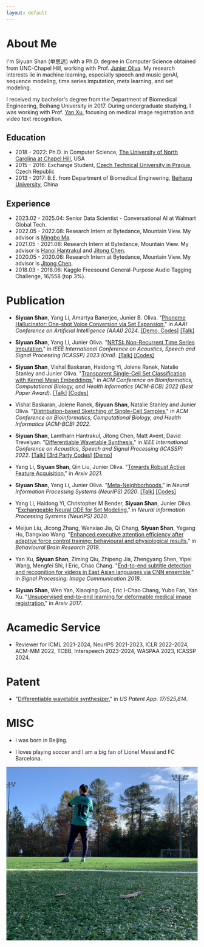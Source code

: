 ```yaml
---
layout: default
---
```


# About Me

I'm Siyuan Shan (单思远) with a Ph.D. degree in Computer Science obtained from UNC-Chapel Hill, working with Prof. [Junier Oliva](https://cs.unc.edu/people/junier-oliva/). My research interests lie in machine learning, especially speech and music genAI, sequence modeling, time series imputation, meta learning, and set modeling.  

I received my bachelor's degree from the Department of Biomedical Engineering, Beihang University in 2017. During undergraduate studying, I was working with Prof. [Yan Xu](https://scholar.google.com/citations?user=D01Xtx4AAAAJ&hl=en), focusing on medical image registration and video text recognition.

## Education

* 2018 - 2022: Ph.D. in Computer Science, [The University of North Carolina at Chapel Hill](https://www.unc.edu/), USA
* 2015 - 2016: Exchange Student, [Czech Technical University in Prague](https://www.cvut.cz/en), Czech Republic
* 2013 - 2017: B.E. from Department of Biomedical Engineering, [Beihang University](https://ev.buaa.edu.cn/), China

## Experience
* 2023.02 - 2025.04: Senior Data Scientist - Conversational AI at Walmart Global Tech.
* 2022.05 - 2022.08: Research Intern at Bytedance, Mountain View. My advisor is [Mingbo Ma](http://mingboma.com/). 
* 2021.05 - 2021.08: Research Intern at Bytedance, Mountain View. My advisor is [Hanoi Hantrakul⁣](https://www.linkedin.com/in/lamtharn-hanoi-hantrakul-0a8946b4/) and [Jitong Chen](http://jitongchen.com/). 
* 2020.05 - 2020.08: Research Intern at Bytedance, Mountain View. My advisor is [Jitong Chen](http://jitongchen.com/).
* 2018.03 - 2018.06: Kaggle Freesound General-Purpose Audio Tagging Challenge, 16/558 (top 3%).

# Publication

* **Siyuan Shan**, Yang Li, Amartya Banerjee, Junier B. Oliva. "[Phoneme Hallucinator: One-shot Voice Conversion via Set Expansion](https://arxiv.org/pdf/2308.06382.pdf)," in _AAAI Conference on Artificial Intelligence (AAAI) 2024_. [[Demo, Codes]](https://phonemehallucinator.github.io/) [[Talk]](https://www.youtube.com/watch?v=nWK3tRGdn4k)

* **Siyuan Shan**, Yang Li, Junier Oliva. "[NRTSI: Non-Recurrent Time Series Imputation](https://arxiv.org/pdf/2102.03340.pdf)," in _IEEE International Conference on Acoustics, Speech and Signal Processing (ICASSP) 2023 (Oral)_. [[Talk]](https://youtu.be/yQYF9MZ8Ots) [[Codes]](https://github.com/lupalab/NRTSI)

* **Siyuan Shan**, Vishal Baskaran, Haidong Yi, Jolene Ranek, Natalie Stanley and Junier Oliva. "[Transparent Single-Cell Set Classification with Kernel Mean Embeddings](https://arxiv.org/pdf/2201.07322.pdf)," in _ACM Conference on Bioinformatics, Computational Biology, and Health Informatics (ACM-BCB) 2022 (Best Paper Award)_. [[Talk]](https://www.youtube.com/watch?v=fiQnFgyx0mk) [[Codes]](https://github.com/shansiliu95/CKME)

*  Vishal Baskaran, Jolene Ranek, **Siyuan Shan**, Natalie Stanley and Junier Oliva. "[Distribution-based Sketching of Single-Cell Samples](https://arxiv.org/pdf/2207.00584.pdf)," in _ACM Conference on Bioinformatics, Computational Biology, and Health Informatics (ACM-BCB) 2022_.

* **Siyuan Shan**, Lamtharn Hantrakul, Jitong Chen, Matt Avent, David Trevelyan. "[Differentiable Wavetable Synthesis](https://arxiv.org/pdf/2111.10003.pdf)," in _IEEE International Conference on Acoustics, Speech and Signal Processing (ICASSP) 2022_. [[Talk]](https://www.youtube.com/watch?v=mkHijEUR0wU) [[3rd Party Codes]](https://github.com/gudgud96/diff-wave-synth) [[Demo]](https://lamtharnhantrakul.github.io/diffwts.github.io/)

* Yang Li, **Siyuan Shan**, Qin Liu, Junier Oliva. "[Towards Robust Active Feature Acquisition](https://arxiv.org/pdf/2107.04163.pdf)," in _Arxiv 2021_.

* **Siyuan Shan**, Yang Li, Junier Oliva. "[Meta-Neighborhoods](https://papers.nips.cc/paper/2020/file/35464c848f410e55a13bb9d78e7fddd0-Paper.pdf)," in _Neural Information Processing Systems (NeurIPS) 2020_. [[Talk]](https://slideslive.com/38936025/metaneighborhoods) [[Codes]](https://github.com/lupalab/Meta-Neighborhoods)

* Yang Li, Haidong Yi, Christopher M Bender, **Siyuan Shan**, Junier Oliva. "[Exchangeable Neural ODE for Set Modeling](https://proceedings.neurips.cc/paper/2020/file/4db73860ecb5533b5a6c710341d5bbec-Paper.pdf)," in _Neural Information Processing Systems (NeurIPS) 2020_.

* Meijun Liu, Jicong Zhang, Wenxiao Jia, Qi Chang, **Siyuan Shan**, Yegang Hu, Dangxiao Wang. "[Enhanced executive attention efficiency after adaptive force control training: behavioural and physiological results](https://www.sciencedirect.com/science/article/pii/S0166432818312464)," in _Behavioural Brain Research 2019_.

* Yan Xu, **Siyuan Shan**, Ziming Qiu, Zhipeng Jia, Zhengyang Shen, Yipei Wang, Mengfei Shi, I Eric, Chao Chang. "[End-to-end subtitle detection and recognition for videos in East Asian languages via CNN ensemble](https://www.sciencedirect.com/science/article/abs/pii/S092359651730173X)," in _Signal Processing: Image Communication 2018_.

* **Siyuan Shan**, Wen Yan, Xiaoqing Guo, Eric I-Chao Chang, Yubo Fan, Yan Xu. "[Unsupervised end-to-end learning for deformable medical image registration](https://arxiv.org/pdf/1711.08608.pdf)," in _Arxiv 2017_.

# Acamedic Service
* Reviewer for ICML 2021-2024, NeurIPS 2021-2023, ICLR 2022-2024, ACM-MM 2022, TCBB, Interspeech 2023-2024, WASPAA 2023, ICASSP 2024.

# Patent
* "[Differentiable wavetable synthesizer](https://patents.google.com/patent/US20230154451A1/en)," in _US Patent App. 17/525,814_.

# MISC

* I was born in Beijing.

* I loves playing soccer and I am a big fan of Lionel Messi and FC Barcelona.
<img src="/assets/img/soccer.jpg"/>

